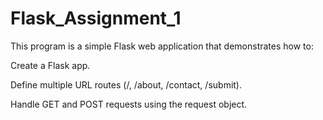 # Flask_Assignment_1

This program is a simple Flask web application that demonstrates how to:

Create a Flask app.

Define multiple URL routes (/, /about, /contact, /submit).

Handle GET and POST requests using the request object.
